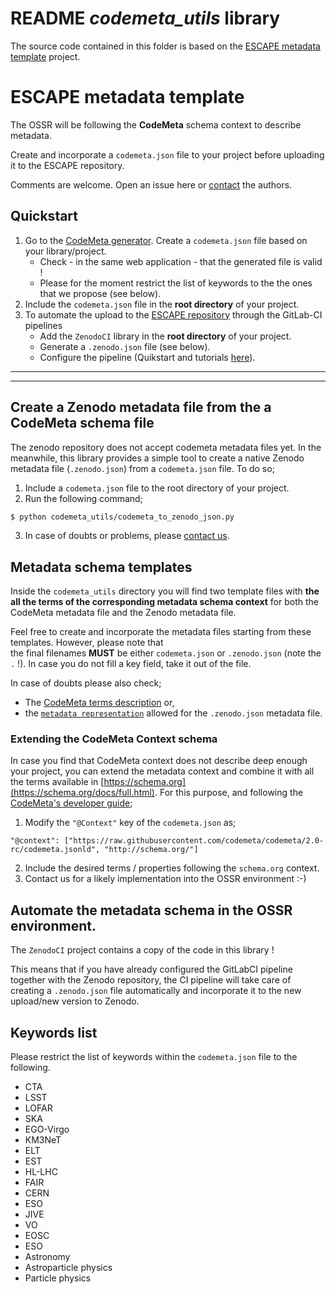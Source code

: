 # README _codemeta_utils_ library

The source code contained in this folder is based on the [ESCAPE metadata template](
https://gitlab.in2p3.fr/escape2020/wp3/escape_metadata_template) project.


# ESCAPE metadata template

The OSSR will be following the **CodeMeta** schema context to describe metadata.

Create and incorporate a `codemeta.json` file to your project before uploading it to the ESCAPE repository.

Comments are welcome. Open an issue here or [contact](mailto:vuillaume@lapp.in2p3.fr;garcia@lapp.in2p3.fr) the authors.

## Quickstart

 1. Go to the [CodeMeta generator](https://codemeta.github.io/codemeta-generator/). Create a `codemeta.json` file based on your library/project.
    - Check - in the same web application - that the generated file is valid !  
    - Please for the moment restrict the list of keywords to the the ones that we propose (see below).
 2. Include the `codemeta.json` file in the **root directory** of your project.
 3. To automate the upload to the [ESCAPE repository](https://zenodo.org/communities/escape2020) through the GitLab-CI pipelines
    - Add the `ZenodoCI` library in the **root directory** of your project.
    - Generate a `.zenodo.json` file (see below).
    - Configure the pipeline (Quikstart and tutorials [here](https://escape2020.pages.in2p3.fr/wp3/ossr-pages/page/repository/publish_in_repository/)).
    

-----------------
-----------------
 
 
## Create a Zenodo metadata file from the a CodeMeta schema file

The zenodo repository does not accept codemeta metadata files yet. In the meanwhile, this library provides a simple tool
to create a native Zenodo metadata file (`.zenodo.json`) from a `codemeta.json` file. To do so;

 1. Include a `codemeta.json` file to the root directory of your project.
 2. Run the following command;
````bash
$ python codemeta_utils/codemeta_to_zenodo_json.py
````
 3. In case of doubts or problems, please [contact us](mailto:vuillaume@lapp.in2p3.fr;garcia@lapp.in2p3.fr).


## Metadata schema templates

Inside the `codemeta_utils` directory you will find two template files with **the all the terms of the corresponding metadata schema context** 
 for both the CodeMeta metadata file and the Zenodo metadata file.
 
Feel free to create and incorporate the metadata files starting from these templates. However, please note that  
the final filenames **MUST** be either `codemeta.json` or `.zenodo.json` (note the `.` !). In case you do not fill a key field, take it out of the file.

In case of doubts please also check;
  - The [CodeMeta terms description](https://codemeta.github.io/terms/) or,
  - the [`metadata representation`](https://developers.zenodo.org/#representation) allowed for the `.zenodo.json` metadata file.
  
  
### Extending the CodeMeta Context schema

In case you find that CodeMeta context does not describe deep enough your project, you can extend the metadata context 
and combine it with all the terms available in [https://schema.org](https://schema.org/docs/full.html).
For this purpose, and following the [CodeMeta's developer guide](https://codemeta.github.io/developer-guide/);

   1. Modify the `"@Context"` key of the `codemeta.json` as; 
    
    "@context": ["https://raw.githubusercontent.com/codemeta/codemeta/2.0-rc/codemeta.jsonld", "http://schema.org/"]
     
   2. Include the desired terms / properties following the `schema.org` context.
   3. Contact us for a likely implementation into the OSSR environment :-)


## Automate the metadata schema in the OSSR environment.

The `ZenodoCI` project contains a copy of the code in this library !


This means that if you have already configured the GitLabCI pipeline together with the Zenodo repository, the CI 
pipeline will take care of creating a `.zenodo.json` file automatically and incorporate it to the new upload/new 
version to Zenodo.

## Keywords list

Please restrict the list of keywords within the `codemeta.json` file to the following.

- CTA
- LSST
- LOFAR
- SKA
- EGO-Virgo
- KM3NeT
- ELT
- EST
- HL-LHC
- FAIR
- CERN
- ESO
- JIVE
- VO
- EOSC
- ESO
- Astronomy
- Astroparticle physics
- Particle physics
